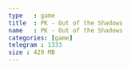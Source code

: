 ```yaml
---
type   : game
title  : PK - Out of the Shadows
name   : PK - Out of the Shadows
categories: [game]
telegram : 1333
size : 429 MB
---
```



